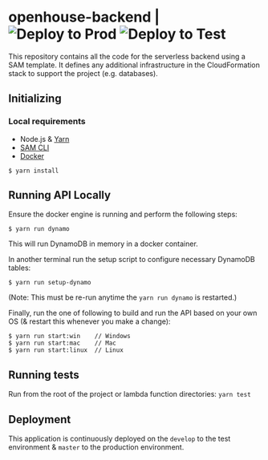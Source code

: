 # openhouse-backend | ![Deploy to Prod](https://github.com/uwo-openhouse/openhouse-backend/workflows/Deploy%20to%20Prod/badge.svg?branch=master) ![Deploy to Test](https://github.com/uwo-openhouse/openhouse-backend/workflows/Deploy%20to%20Test/badge.svg?branch=develop)

This repository contains all the code for the serverless backend using a SAM template. It defines any additional 
infrastructure in the CloudFormation stack to support the project (e.g. databases).

## Initializing

### Local requirements

- Node.js & [Yarn](https://yarnpkg.com/en/docs/install)
- [SAM CLI](https://docs.aws.amazon.com/serverless-application-model/latest/developerguide/serverless-sam-cli-install.html)
- [Docker](https://www.docker.com/products/docker-desktop)

```
$ yarn install
```

## Running API Locally

Ensure the docker engine is running and perform the following steps:

```
$ yarn run dynamo
```
This will run DynamoDB in memory in a docker container.

In another terminal run the setup script to configure necessary DynamoDB tables:
```
$ yarn run setup-dynamo
```
(Note: This must be re-run anytime the `yarn run dynamo` is restarted.)

Finally, run the one of following to build and run the API based on your own OS (& restart this whenever you make a change):

```
$ yarn run start:win    // Windows
$ yarn run start:mac    // Mac
$ yarn run start:linux  // Linux
```

## Running tests

Run from the root of the project or lambda function directories:
`yarn test`

## Deployment

This application is continuously deployed on the `develop` to the test environment & `master` to the production
environment.
